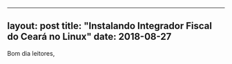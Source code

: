 
---
layout: post
title:  "Instalando Integrador Fiscal do Ceará no Linux"
date:   2018-08-27
---

Bom dia leitores, 
